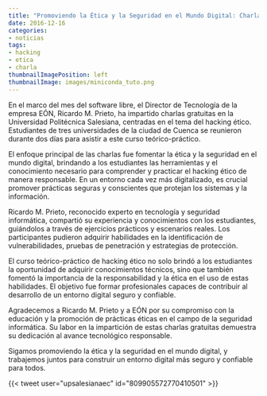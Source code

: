```yaml
---
title: "Promoviendo la Ética y la Seguridad en el Mundo Digital: Charlas Gratuitas sobre Hacking Ético"
date: 2016-12-16
categories:
- noticias
tags:
- hacking
- etica
- charla
thumbnailImagePosition: left
thumbnailImage: images/miniconda_tuto.png
---
```

En el marco del mes del software libre, el Director de Tecnología de la empresa EÓN, Ricardo M. Prieto, ha impartido charlas gratuitas en la Universidad Politécnica Salesiana, centradas en el tema del hacking ético. Estudiantes de tres universidades de la ciudad de Cuenca se reunieron durante dos días para asistir a este curso teórico-práctico.
<!--more-->

El enfoque principal de las charlas fue fomentar la ética y la seguridad en el mundo digital, brindando a los estudiantes las herramientas y el conocimiento necesario para comprender y practicar el hacking ético de manera responsable. En un entorno cada vez más digitalizado, es crucial promover prácticas seguras y conscientes que protejan los sistemas y la información.

Ricardo M. Prieto, reconocido experto en tecnología y seguridad informática, compartió su experiencia y conocimientos con los estudiantes, guiándolos a través de ejercicios prácticos y escenarios reales. Los participantes pudieron adquirir habilidades en la identificación de vulnerabilidades, pruebas de penetración y estrategias de protección.

El curso teórico-práctico de hacking ético no solo brindó a los estudiantes la oportunidad de adquirir conocimientos técnicos, sino que también fomentó la importancia de la responsabilidad y la ética en el uso de estas habilidades. El objetivo fue formar profesionales capaces de contribuir al desarrollo de un entorno digital seguro y confiable.

Agradecemos a Ricardo M. Prieto y a EÓN por su compromiso con la educación y la promoción de prácticas éticas en el campo de la seguridad informática. Su labor en la impartición de estas charlas gratuitas demuestra su dedicación al avance tecnológico responsable.

Sigamos promoviendo la ética y la seguridad en el mundo digital, y trabajemos juntos para construir un entorno digital más seguro y confiable para todos.

{{< tweet user="upsalesianaec" id="809905572770410501" >}}
